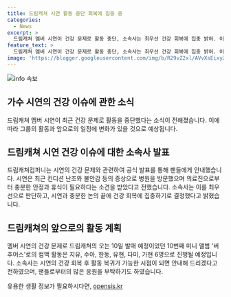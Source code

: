 ```yaml
---
title: 드림캐쳐 시연 활동 중단 회복에 집중 중
categories:
  - News
excerpt: >
  드림캐쳐 멤버 시연이 건강 문제로 활동 중단, 소속사는 최우선 건강 회복에 집중 밝혀. 이로 인해 10번째 미니앨범 버추어스 컴백은 6명 멤버로 진행 예정. 소속사는 시연의 빠른 회복을 위해 팬 여러분들의 많은 응원 부탁드린다고 덧붙였다.
feature_text: >
  드림캐쳐 멤버 시연이 건강 문제로 활동 중단, 소속사는 최우선 건강 회복에 집중 밝혀. 이로 인해 10번째 미니앨범 버추어스 컴백은 6명 멤버로 진행 예정. 소속사는 시연의 빠른 회복을 위해 팬 여러분들의 많은 응원 부탁드린다고 덧붙였다.
image: 'https://blogger.googleusercontent.com/img/b/R29vZ2xl/AVvXsEixyZcFfHzMRdzZMjFBmAUKJYCLCGyLL1o632UiGVXcaFdKo_bkvkuCioo0uUKlGfBVcT3P84aROyZIXSBEx3Aw5nCQ3pTgDom1WDC4m8eifvWiAmWEEVb4x6G_l8C0QH225ldMjyaFvpxGEBGNO37VmDTDMHGhJPq73UglMfDca1-0aw/s1600/blogspot.png'
---
```


<p><img src="https://blogger.googleusercontent.com/img/b/R29vZ2xl/AVvXsEixyZcFfHzMRdzZMjFBmAUKJYCLCGyLL1o632UiGVXcaFdKo_bkvkuCioo0uUKlGfBVcT3P84aROyZIXSBEx3Aw5nCQ3pTgDom1WDC4m8eifvWiAmWEEVb4x6G_l8C0QH225ldMjyaFvpxGEBGNO37VmDTDMHGhJPq73UglMfDca1-0aw/s1600/blogspot.png" alt="info 속보" /></p>

<h2 data-ke-size="size26">가수 시연의 건강 이슈에 관한 소식</h2>

<p data-ke-size="size16">드림캐쳐 멤버 시연이 최근 건강 문제로 활동을 중단했다는 소식이 전해졌습니다. 이에 따라 그룹의 활동과 앞으로의 일정에 변화가 있을 것으로 예상됩니다.</p>

<h2 data-ke-size="size24">드림캐쳐 시연 건강 이슈에 대한 소속사 발표</h2>

<p data-ke-size="size16">드림캐쳐컴퍼니는 시연의 건강 문제와 관련하여 공식 발표를 통해 팬들에게 안내했습니다. 시연은 최근 컨디션 난조와 불안감 등의 증상으로 병원을 방문했으며 의료진으로부터 충분한 안정과 휴식이 필요하다는 소견을 받았다고 전했습니다. 소속사는 이를 최우선으로 판단하고, 시연과 충분한 논의 끝에 건강 회복에 집중하기로 결정했다고 밝혔습니다.</p>

<h2 data-ke-size="size24">드림캐쳐의 앞으로의 활동 계획</h2>

<p data-ke-size="size16">멤버 시연의 건강 문제로 드림캐쳐의 오는 10일 발매 예정이었던 10번째 미니 앨범 '버추어스'로의 컴백 활동은 지유, 수아, 한동, 유현, 다미, 가현 6명으로 진행될 예정입니다. 소속사는 시연의 건강 회복 후 활동 복귀가 가능한 시점이 되면 안내해 드리겠다고 전하였으며, 팬들로부터의 많은 응원을 부탁하기도 하였습니다.</p>
유용한 생활 정보가 필요하시다면, <a href="https://opensis.kr" rel="dofollow">opensis.kr</a>


